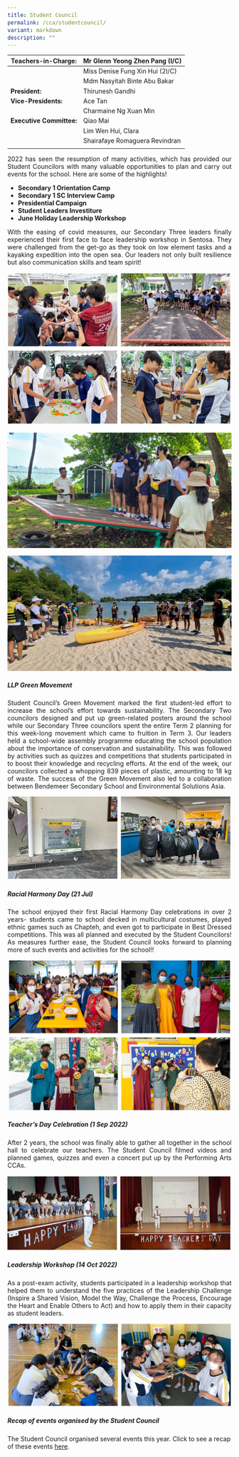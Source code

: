 ```yaml
---
title: Student Council
permalink: /cca/studentcouncil/
variant: markdown
description: ""
---
```

|  **Teachers-in-Charge:** | Mr Glenn Yeong Zhen Pang (I/C) | 
| -------- | -------- |
| |Miss Denise Fung Xin Hui (2I/C) |
| |Mdm Nasyitah Binte Abu Bakar |
|**President:** | Thirunesh Gandhi |
|**Vice-Presidents:** |Ace Tan |
| |Charmaine Ng Xuan Min |
|**Executive Committee:** |Qiao Mai |
| |Lim Wen Hui, Clara  |
|  | Shairafaye Romaguera Revindran |
|  |  |



<p style="text-align:justify"> 2022 has seen the resumption of many activities, which has provided our Student Councilors with many valuable opportunities to plan and carry out events for the school. Here are some of the highlights!</p>

* **Secondary 1 Orientation Camp**<br>
* **Secondary 1 SC Interview Camp**<br>
* **Presidential Campaign**<br>
* **Student Leaders Investiture**<br>
* **June Holiday Leadership Workshop**<br>

<p style="text-align:justify">With the easing of covid measures, our Secondary Three leaders finally experienced their first face to face leadership workshop in Sentosa. They were challenged from the get-go as they took on low element tasks and a kayaking expedition into the open sea. Our leaders not only built resilience but also communication skills and team spirit!
</p>

![](/images/Cca/cca-sc-camp-01.jpg)

![](/images/Cca/cca-sc-camp-02.jpg)

![](/images/Cca/cca-sc-camp-03.jpg)

##### **LLP Green Movement**

<p style="text-align:justify">Student Council’s Green Movement marked the first student-led effort to increase the school’s effort towards sustainability. The Secondary Two councilors designed and put up green-related posters around the school while our Secondary Three councilors spent the entire Term 2 planning for this week-long movement which came to fruition in Term 3. Our leaders held a school-wide assembly programme educating the school population about the importance of conservation and sustainability. This was followed by activities such as quizzes and competitions that students participated in to boost their knowledge and recycling efforts. At the end of the week, our councilors collected a whopping 839 pieces of plastic, amounting to 18 kg of waste. The success of the Green Movement also led to a collaboration between Bendemeer Secondary School and Environmental Solutions Asia.</p>

![](/images/Cca/cca-sc-green-01.jpg)

##### **Racial Harmony Day (21 Jul)**

<p style="text-align:justify">The school enjoyed their first Racial Harmony Day celebrations in over 2 years- students came to school decked in multicultural costumes, played ethnic games such as Chapteh, and even got to participate in Best Dressed competitions. This was all planned and executed by the Student Councilors! As measures further ease, the Student Council looks forward to planning more of such events and activities for the school!!</p>

![](/images/Cca/cca-sc-rhd-01.jpg)

##### **Teacher’s Day Celebration (1 Sep 2022)**
<p style="text-align:justify">After 2 years, the school was finally able to gather all together in the school hall to celebrate our teachers. The Student Council filmed videos and planned games, quizzes and even a concert put up by the Performing Arts CCAs. 
</p>

![](/images/Cca/cca-sc-tday-01.jpg)

##### **Leadership Workshop (14 Oct 2022)** 
<p style="text-align:justify">As a post-exam activity, students participated in a leadership workshop that helped them to understand the five practices of the Leadership Challenge (Inspire a Shared Vision, Model the Way, Challenge the Process, Encourage the Heart and Enable Others to Act) and how to apply them in their capacity as student leaders. </p>

![](/images/Cca/cca-sc-leaderworkshp-01.jpg)


##### **Recap of events organised by the Student Council**

The Student Council organised several events this year.  Click to see a recap of these events <a rel="noopener" target="\_blank" href="https://issuu.com/bendemeersec/docs/bdms_2022_e-o-y_recap?fr=sM2ZhMjU0MjE3MTM">here</a>.